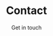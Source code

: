 ---
layout: contact
title: Contact
subtitle: Get in touch
permalink: /contact/
header:
    image: https://photography.sfo3.cdn.digitaloceanspaces.com/site-assets/altiplano-chileno-atacama.jpg
    text: light
formspree:
    action: https://formspree.io/f/mgejqlpl
    redirect: /thanks/
---
